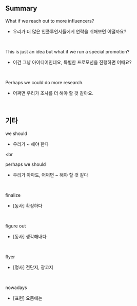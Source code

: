 ## Summary

What if we reach out to more influencers?
- 우리가 더 많은 인플루언서들에게 연락을 취해보면 어떨까요?

<br>

This is just an idea but what if we run a special promotion?
- 이건 그냥 아이디어인데요, 특별한 프로모션을 진행하면 어때요?

<br>

Perhaps we could do more research.
- 어쩌면 우리가 조사를 더 해야 할 것 같아요.

<br>

## 기타

we should
- 우리가 ~ 해야 한다

<br

perhaps we should
- 우리가 아마도, 어쩌면 ~ 해야 할 것 같다

<br>

finalize
- [동사] 확정하다

<br>

figure out
- [동사] 생각해내다

<br>

flyer
- [명사] 전단지, 광고지

<br>

nowadays
- [표현] 요즘에는
